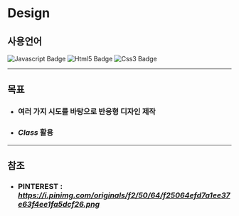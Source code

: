 # Design

## 사용언어

![Javascript Badge](https://img.shields.io/badge/-Javascript-%23F7DF1E)
![Html5 Badge](https://img.shields.io/badge/-HTML5-%23E34F26)
![Css3 Badge](https://img.shields.io/badge/-CSS3-%231572B6)

<hr>

## 목표

* ### 여러 가지 시도를 바탕으로 반응형 디자인 제작
* ### *Class* 활용

<hr>

## 참조

* ### PINTEREST : *https://i.pinimg.com/originals/f2/50/64/f25064efd7a1ee37e63f4ee1fa5dcf26.png*